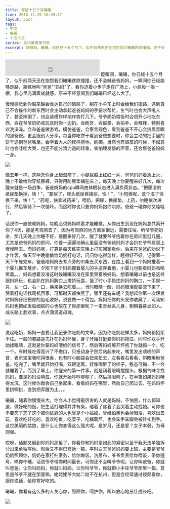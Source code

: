 ```yaml
---
title: 写给十五个月曦曦
time: 2016.11.20 16:39:57
layout: post
tags:
- 中文
- 曦曦
- 十五个月
series: 云中谁寄锦书来
excerpt: 眨眼间，曦曦，你已经十五个月了，似乎前两天还在抱怨我们曦曦跌跌撞撞，还不会喊爸爸妈妈，一瞬间你已经能够走路，熟练地叫“爸爸”“妈妈”了。看你迈着小步子走在广场上，小屁股一摇一摆，我心里充满着成就感，原来不经意间我们曦曦已经这么大了。
---
```

<div style='margin:0 auto;width:0px;height:0px;overflow:hidden;'>
<img src="http://blog.zhangweixiang.com/img/post/2016-11-20-to-fifteen-months-my-son/mmexport1478609683828.jpg" title="微信分享缩略图" width='700'>
</div>
<iframe frameborder="no" border="0" marginwidth="0" marginheight="0" width=298 height=52 src="http://music.163.com/outchain/player?type=2&id=540470&auto=1&height=32"></iframe>
眨眼间，曦曦，你已经十五个月了，似乎前两天还在抱怨我们曦曦跌跌撞撞，还不会喊爸爸妈妈，一瞬间你已经能够走路，熟练地叫“爸爸”“妈妈”了。看你迈着小步子走在广场上，小屁股一摇一摆，我心里充满着成就感，原来不经意间我们曦曦已经这么大了。

慢慢感觉到你越来越会表达自己的情感了，躺在小伞车上时会给我们指路，遇到自己不会操作的新东西时会主动拿起爸爸妈妈的手要求帮忙，生气时也会大声吼人了，甚至摔倒了，也会装模作样地作势打几下。爷爷奶奶喂饭时会很开心地吃东西，会在爷爷奶奶收玩具时你一边扔。会刷牙，会鼓掌，会拍手，会拜拜，特别喜欢洗澡澡。会和爸爸做游戏，模仿爸爸，会察言观色，看到爸爸不开心会挤眉弄眼的逗爸爸。更会跟别人分享，每当你吃饼干看到爸爸想要时，你会主动的把手里的饼干送到爸爸嘴里。会学着大人的模样拖地，刷碗。当然也有调皮的时候，不如意时也会哇哇大哭，也还不能分清力道的轻重，害怕理发器的声音，还会尿爸爸妈妈一身。

<img src="{{ site.loadingImg }}" style="max-width: 400px; max-height: 400px;" data-src="http://blog.zhangweixiang.com/img/post/2016-11-20-to-fifteen-months-my-son/mmexport1480659975858.jpg" />

像去年一样，这两天你身上起湿疹了，小腿屁股上红红一片，爸爸妈妈着急上火，晚上不敢给你穿纸尿裤，只得用防尿垫铺在床上，每天晚上你要醒来好几次，每次醒来就是一场战争，爸爸妈妈的cpu瞬间由休眠状态进入满负荷状态。“把尿湿的纸尿垫换掉，快！”，“要尿了，床头纸尿裤接尿，快！”，“小短裤呢，这个湿了快换下来，快！”，“药呢，快拿过药来”，喂奶，把尿，换尿垫，上药，哄睡依次进行，然后等待下一次循环。而这时你也只要你妈妈抱你哄你。爸爸一碰你你又哇哇了。

话说你一直依赖妈妈，每晚必须妈妈哄着才能睡觉。从你出生到现在妈妈总共离开你了4天，那是考驾照去了，因为考驾照的地方离家很远，需要住宿。听爷爷奶奶讲，那几天晚上你睡不好，要醒来好几次，醒了就要爷爷抱着你在房间里逛几圈，尤其是爸爸妈妈的房间，你要一遍遍地确认里面没有爸爸妈妈才会趴在爷爷肩膀上慢慢睡去。而妈妈呢，打算是每天练完车晚上打车回家看你，后来在爸爸的劝说下才作罢，每天早中晚偷偷给奶奶打电话，问问你吃得怎样，睡得好不好。记得第一天下午练完车，爸爸陪妈妈去考点旁的市集去买东西，在路上看到一个妈妈推着一个婴儿推车散步，夕阳下那个妈妈握着婴儿的手逗弄着他，小婴儿也朝着妈妈哈哈笑着。。。妈妈想着没准这时候曦曦没准在家里哭着唤妈妈，想着曦曦以前也是这样跟妈妈玩，也会趴在妈妈胸口上撒娇玩耍，饿了时小手抓住妈妈的胸口，一手抓一只，左一口，右一口，换来换去吃着。。。当时眼睛一酸，妈妈眼泪就要流下来了，哭着打电话找司机回家，可那时天都快黑了，哪里还有车呢？我想起你第一次理发时妈妈仔细把你的胎毛收好，说要做一个荷包。妈妈把你的头发你收藏了，可焉知妈妈也把如发般细腻的心也放在了你那里呢？一束青丝系儿身，朝朝暮暮发如人。成长路上悲欢事，点点滴滴道母魂。

<img src="{{ site.loadingImg }}" style="max-width: 400px; max-height: 400px;" data-src="http://blog.zhangweixiang.com/img/post/2016-11-20-to-fifteen-months-my-son/mmexport1480659964890.jpg" />

说起吃奶，妈妈一直要让我记录你吃奶的文章。因为你吃奶花样太多，妈妈都招架不住。一般的套路是先扑在妈妈怀里，身子开始打挺要你妈妈抱住，同时你双手开始揉眼睛，这就是你要妈妈喂奶的信号了，然后等妈妈解开怀抱了你就抓一个，吃一个。有时候吃得高兴了不撒口，只扭动身子然后站起来吃，嘴里发出啧啧的声音，表示宝宝我吃得很香，也有时小脑袋会扭来扭去，左看看右看看，斜眼瞅瞅爸爸。吃完了，嘴里就开始打嗝，双眼迷离，好像喝醉了的样子，憨态可掬，不一会就睡着了。而到了早上，你醒来的第一件事，就是闭着眼睛摆摆头，根据气味寻找妈妈，要是妈妈没响应，你就开始哼哼唧唧了，然后揉眼睛了。在半夜如果妈妈睡得太沉，这时候你就会自己坐起来，看看妈妈在哪里，然后自己爬过去，在妈妈怀里拱啊拱，直到把弄醒为止。。。

曦曦，随着你慢慢长大，你会从小觉得最厉害的人就是妈妈，不怕黑，什么都知道，做好吃的饭，把生活打理得井井有条，碰着了疼着了会哭着主动找她。可你也不要忘了忘了这个被你依靠的人也曾是个小姑娘，曾经怕黑也会掉眼泪，喜欢出去玩，喜欢吃好吃的，喜欢吃鱼，吃栗子，吃糖葫芦，也会笨手笨脚会被针扎到手。这位美丽的姑娘，是什么让你变得这么强大呢，是岁月，还是爱？女子本弱，为母则强。

哎呀，话题又偏到你妈妈那里了，你看你和妈妈是如此的紧密以至于我无法单独拆分出来单独写你。然后又不得已夸她一顿。平时白天爸爸妈妈要上班，主要是爷爷奶奶照顾你，奶奶在家打扫家务，给你做饭，洗尿布，爷爷负责给你喂饭，带你遛弯，哄你午睡，话说爷爷带你时间最长，可你还不会叫爷爷呢。让你叫爸爸，你就叫爸爸，让你叫妈妈，你就叫妈妈，让你叫爷爷，你就把小手往爷爷那里一指，意思是爷爷不就在那里嘛。姥姥姥爷大姑二姑不在杭州，但是会经常通过视频看你，跟你说话，给你寄好吃的。

曦曦，你看有这么多的人关心你，照顾你，呵护你，所以放心地茁壮成长吧。


<img src="{{ site.loadingImg }}" style="max-width: 400px; max-height: 400px;" data-src="http://blog.zhangweixiang.com/img/post/2016-11-20-to-fifteen-months-my-son/mmexport1480644750766.jpg" />


